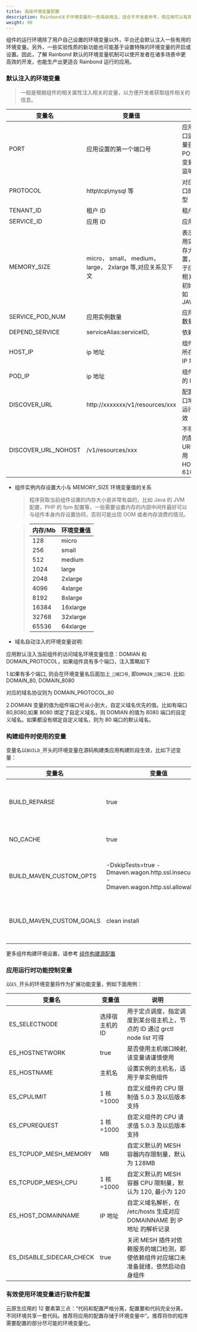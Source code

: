 ```yaml
---
title: 高级环境变量配置
description: Rainbond关于环境变量的一些高级用法，适合于开发者参考，使应用可以有效的与平台产生互动。
weight: 90
---
```


组件的运行环境除了用户自己设置的环境变量以外，平台还会默认注入一些有用的环境变量。另外，一些实验性质的新功能也可能基于设置特殊的环境变量的开启或设置。因此，了解 Rainbond 默认的环境变量机制可以使开发者在诸多场景中更高效的开发，也能生产出更适合 Rainbond 运行的应用。

### 默认注入的环境变量

> 一般是根据组件的相关属性注入相关的变量，以方便开发者获取组件相关的信息。

| 变量名              | 变量值                                                     | 说明                                                                             |
| ------------------- | ---------------------------------------------------------- | -------------------------------------------------------------------------------- |
| PORT                | 应用设置的第一个端口号                                     | 应用建立端口监听时尽量获取 PORT 环境变量值进行监听                               |
| PROTOCOL            | http\tcp\mysql 等                                          | 对应上述端口的协议类型                                                           |
| TENANT_ID           | 租户 ID                                                    | 租户 ID                                                                          |
| SERVICE_ID          | 应用 ID                                                    | 应用 ID                                                                          |
| MEMORY_SIZE         | micro， small， medium， large， 2xlarge 等,对应关系见下文 | 表示当前应用实例的内存大小设置，一般用于应用内存相关设置的初始化，例如 JAVA_OPTS |
| SERVICE_POD_NUM     | 应用实例数量                                               | 应用实例的数量                                                                   |
| DEPEND_SERVICE      | serviceAlias:serviceID,                                    | 依赖的应用                                                                       |
| HOST_IP             | ip 地址                                                    | 组件运行时所在宿主机 IP 地址                                                     |
| POD_IP              | ip 地址                                                    | 组件运行时的 IP 地址                                                             |
| DISCOVER_URL        | http://xxxxxxx/v1/resources/xxx                            | 配置发现接口地址,插件运行环境有效                                                |
| DISCOVER_URL_NOHOST | /v1/resources/xxx                                          | 不带 IP 地址的配置发现 URL, 地址使用 HOST_IP：6100                               |

- 组件实例内存设置大小与 MEMORY_SIZE 环境变量值的关系

  > 程序获取当前组件设置的内存大小是非常有益的，比如 Java 的 JVM 配置，PHP 的 fpm 配置等，一些需要设置内存的内部中间件最好可以与组件本身内存设置协同，否则可能出现 OOM 或者内存浪费的情况。

  > | 内存/Mb | 环境变量值 |
  > | ------- | ---------- |
  > | 128     | micro      |
  > | 256     | small      |
  > | 512     | medium     |
  > | 1024    | large      |
  > | 2048    | 2xlarge    |
  > | 4096    | 4xlarge    |
  > | 8192    | 8xlarge    |
  > | 16384   | 16xlarge   |
  > | 32768   | 32xlarge   |
  > | 65536   | 64xlarge   |

* 域名自动注入的环境变量说明:

应用默认注入当前组件的访问域名环境变量信息：DOMIAN 和 DOMAIN_PROTOCOL，如果组件具有多个端口，注入策略如下

1.如果有多个端口, 则会在环境变量名后面加上`_端口号`, 即`DOMAIN_端口号`. 比如: DOMAIN_80, DOMAIN_8080

对应的域名协议则为 DOMAIN_PROTOCOL_80

2.DOMIAN 变量的值为组件端口号从小到大，自定义域名优先的值。比如有端口 80,8080,如果 8080 绑定了自定义域名，则 DOMIAN 的值为 8080 端口的自定义域名。如果都没有绑定自定义域名，则为 80 端口的默认域名。

### 构建组件时使用的变量

变量名以`BUILD_`开头的环境变量在源码构建类应用构建阶段生效，比如下述变量：

| 变量名                   | 变量值                                                                                     | 说明                        |
| ------------------------ | ------------------------------------------------------------------------------------------ | --------------------------- |
| BUILD_REPARSE            | true                                                                                       | 构建时重新识别代码语言类型  |
| NO_CACHE                 | true                                                                                       | 构建时不使用缓存包          |
| BUILD_MAVEN_CUSTOM_OPTS  | -DskipTests=true -Dmaven.wagon.http.ssl.insecure=true -Dmaven.wagon.http.ssl.allowall=true | 用于 maven 构建，默认值如前 |
| BUILD_MAVEN_CUSTOM_GOALS | clean install                                                                              | 用于 maven 构建，默认值如前 |

更多组件构建环境设置，请参考 [组件构建源配置](./build_source/)

### 应用运行时功能控制变量

以`ES_`开头的环境变量将作为扩展功能变量，例如下面用例：

| 变量名                   | 变量值          | 说明                                                                                 |
| ------------------------ | --------------- | ------------------------------------------------------------------------------------ |
| ES_SELECTNODE            | 选择宿主机的 ID | 用于定点调度，指定调度到某台宿主机上，节点的 ID 通过 grctl node list 可得            |
| ES_HOSTNETWORK           | true            | 是否使用主机端口映射,该变量请谨慎使用                                                |
| ES_HOSTNAME              | 主机名          | 设置实例的主机名，适用于单实例组件                                                   |
| ES_CPULIMIT              | 1 核=1000       | 自定义组件的 CPU 限制值 5.0.3 及以后版本支持                                         |
| ES_CPUREQUEST            | 1 核=1000       | 自定义组件的 CPU 请求值 5.0.3 及以后版本支持                                         |
| ES_TCPUDP_MESH_MEMORY    | MB              | 自定义默认的 MESH 容器内存限制量，默认为 128MB                                       |
| ES_TCPUDP_MESH_CPU       | 1 核=1000       | 自定义默认的 MESH 容器 CPU 限制量，默认为 120, 最小为 120                            |
| ES_HOST_DOMAINNAME       | IP 地址         | 自定义域名解析，在 /etc/hosts 生成对应 DOMAINNAME 到 IP 地址 的解析记录              |
| ES_DISABLE_SIDECAR_CHECK | true            | 关闭 MESH 插件对依赖服务的端口检测，即使依赖组件对应端口未准备就绪，依然启动自身组件 |

### 有效使用环境变量进行软件配置

云原生应用的 12 要素第三点：“代码和配置严格分离，配置要和代码完全分离，不同环境共享一套代码。推荐将应用的配置存储于环境变量中”。推荐将你的程序需要配置的部分尽可能的环境变量化。
